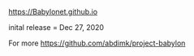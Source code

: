 https://Babylonet.github.io

inital release = Dec 27, 2020

For more
https://github.com/abdimk/project-babylon
